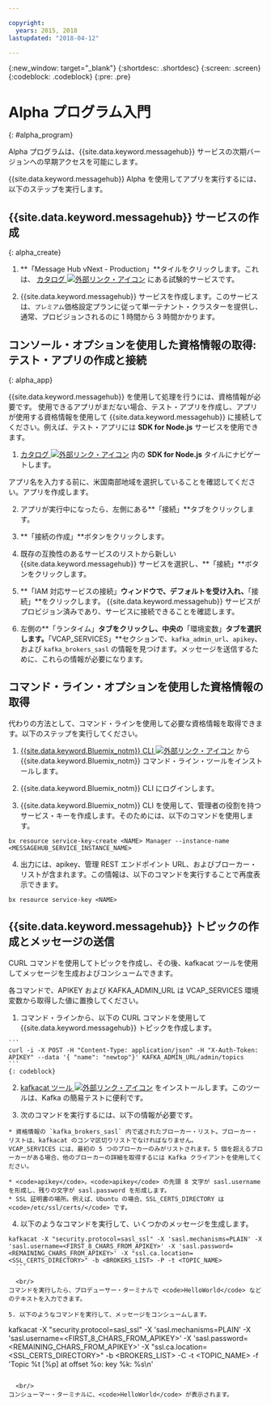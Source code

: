 ```yaml
---

copyright:
  years: 2015, 2018
lastupdated: "2018-04-12"

---
```


{:new_window: target="_blank"}
{:shortdesc: .shortdesc}
{:screen: .screen}
{:codeblock: .codeblock}
{:pre: .pre}


# Alpha プログラム入門
{: #alpha_program}

Alpha プログラムは、{{site.data.keyword.messagehub}} サービスの次期バージョンへの早期アクセスを可能にします。 

{{site.data.keyword.messagehub}} Alpha を使用してアプリを実行するには、以下のステップを実行します。


## {{site.data.keyword.messagehub}} サービスの作成
{: alpha_create}


  1. **「Message Hub vNext - Production」**タイルをクリックします。これは、
[カタログ ![外部リンク・アイコン](../../icons/launch-glyph.svg "外部リンク・アイコン")](https://console.stage1.bluemix.net/catalog/labs/?search=vnext) にある試験的サービスです。</li>

  2. {{site.data.keyword.messagehub}} サービスを作成します。このサービスは、<code>プレミアム</code>価格設定プランに従って単一テナント・クラスターを提供し、通常、プロビジョンされるのに 1 時間から 3 時間かかります。
 


## コンソール・オプションを使用した資格情報の取得: テスト・アプリの作成と接続
{: alpha_app}

{{site.data.keyword.messagehub}} を使用して処理を行うには、資格情報が必要です。
使用できるアプリがまだない場合、テスト・アプリを作成し、アプリが使用する資格情報を使用して {{site.data.keyword.messagehub}} に接続してください。例えば、テスト・アプリには **SDK for Node.js** サービスを使用できます。 

  1. [カタログ ![外部リンク・アイコン](../../icons/launch-glyph.svg "外部リンク・アイコン")](https://console.stage1.bluemix.net/catalog/starters/sdk-for-nodejs) 内の **SDK for Node.js** タイルにナビゲートします。
   
  アプリ名を入力する前に、米国南部地域を選択していることを確認してください。アプリを作成します。

  2. アプリが実行中になったら、左側にある**「接続」**タブをクリックします。

  3. **「接続の作成」**ボタンをクリックします。

  4. 既存の互換性のあるサービスのリストから新しい {{site.data.keyword.messagehub}} サービスを選択し、**「接続」**ボタンをクリックします。

  5. **「IAM 対応サービスの接続」**ウィンドウで、デフォルトを受け入れ、**「接続」**をクリックします。
  {{site.data.keyword.messagehub}} サービスがプロビジョン済みであり、サービスに接続できることを確認します。

  6. 左側の**「ランタイム」**タブをクリックし、中央の**「環境変数」**タブを選択します。**「VCAP_SERVICES」**セクションで、<code>kafka_admin_url</code>、<code>apikey</code>、および <code>kafka_brokers_sasl</code> の情報を見つけます。メッセージを送信するために、これらの情報が必要になります。
  
## コマンド・ライン・オプションを使用した資格情報の取得
代わりの方法として、コマンド・ラインを使用して必要な資格情報を取得できます。以下のステップを実行してください。

  1. [{{site.data.keyword.Bluemix_notm}} CLI ![外部リンク・アイコン](../../icons/launch-glyph.svg "外部リンク・アイコン")](/docs/cli/index.html#overview) から {{site.data.keyword.Bluemix_notm}} コマンド・ライン・ツールをインストールします。
  
  2. {{site.data.keyword.Bluemix_notm}} CLI にログインします。
  
  3. {{site.data.keyword.Bluemix_notm}} CLI を使用して、管理者の役割を持つサービス・キーを作成します。そのためには、以下のコマンドを使用します。
  ```
  bx resource service-key-create <NAME> Manager --instance-name <MESSAGEHUB_SERVICE_INSTANCE_NAME>
  ```
  4. 出力には、apikey、管理 REST エンドポイント URL、およびブローカー・リストが含まれます。この情報は、以下のコマンドを実行することで再度表示できます。
  ```
  bx resource service-key <NAME>
  ```

## {{site.data.keyword.messagehub}} トピックの作成とメッセージの送信

CURL コマンドを使用してトピックを作成し、その後、kafkacat ツールを使用してメッセージを生成およびコンシュームできます。 

各コマンドで、APIKEY および KAFKA_ADMIN_URL は VCAP_SERVICES 環境変数から取得した値に置換してください。

  1. コマンド・ラインから、以下の CURL コマンドを使用して {{site.data.keyword.messagehub}} トピックを作成します。
  
    ```
    curl -i -X POST -H "Content-Type: application/json" -H "X-Auth-Token: APIKEY" --data '{ "name": "newtop"}' KAFKA_ADMIN_URL/admin/topics
    ```
    {: codeblock}

  2. [kafkacat ツール ![外部リンク・アイコン](../../icons/launch-glyph.svg "外部リンク・アイコン")](https://github.com/edenhill/kafkacat#install) をインストールします。このツールは、Kafka の簡易テストに便利です。
  
  3. 次のコマンドを実行するには、以下の情報が必要です。
  
    * 資格情報の `kafka_brokers_sasl` 内で返されたブローカー・リスト。ブローカー・リストは、kafkacat のコンマ区切りリストでなければなりません。
	VCAP_SERVICES には、最初の 5 つのブローカーのみがリストされます。5 個を超えるブローカーがある場合、他のブローカーの詳細を取得するには Kafka クライアントを使用してください。 
  
    * <code>apikey</code>。<code>apikey</code> の先頭 8 文字が sasl.username を形成し、残りの文字が sasl.password を形成します。
    * SSL 証明書の場所。例えば、Ubuntu の場合、SSL_CERTS_DIRECTORY は <code>/etc/ssl/certs/</code> です。
  
  4. 以下のようなコマンドを実行して、いくつかのメッセージを生成します。
  ```
  kafkacat -X "security.protocol=sasl_ssl" -X 'sasl.mechanisms=PLAIN' -X 'sasl.username=<FIRST_8_CHARS_FROM_APIKEY>' -X 'sasl.password=<REMAINING_CHARS_FROM_APIKEY>' -X "ssl.ca.location=<SSL_CERTS_DIRECTORY>" -b <BROKERS_LIST> -P -t <TOPIC_NAME>
    ```
		
	<br/>
  コマンドを実行したら、プロデューサー・ターミナルで <code>HelloWorld</code> などのテキストを入力できます。
  
  5. 以下のようなコマンドを実行して、メッセージをコンシュームします。
  ```
  kafkacat -X "security.protocol=sasl_ssl" -X 'sasl.mechanisms=PLAIN' -X 'sasl.username=<FIRST_8_CHARS_FROM_APIKEY>' -X 'sasl.password=<REMAINING_CHARS_FROM_APIKEY>' -X "ssl.ca.location=<SSL_CERTS_DIRECTORY>" -b <BROKERS_LIST> -C -t <TOPIC_NAME> -f 'Topic %t [%p] at offset %o: key %k: %s\n'
  ```
	
	<br/>
  コンシューマー・ターミナルに、<code>HelloWorld</code> が表示されます。

